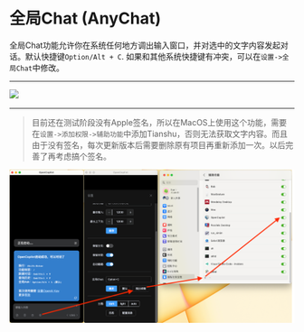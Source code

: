 # 全局Chat (AnyChat)

全局Chat功能允许你在系统任何地方调出输入窗口，并对选中的文字内容发起对话。默认快捷键`Option/Alt + C`. 如果和其他系统快捷键有冲突，可以在`设置->全局Chat`中修改。

---

![](images/ChatAny.gif)

---

> 目前还在测试阶段没有Apple签名，所以在MacOS上使用这个功能，需要在`设置->添加权限->辅助功能`中添加Tianshu，否则无法获取文字内容。而且由于没有签名，每次更新版本后需要删除原有项目再重新添加一次。以后完善了再考虑搞个签名。
> 
![](images/ChatAnySetting.png)


